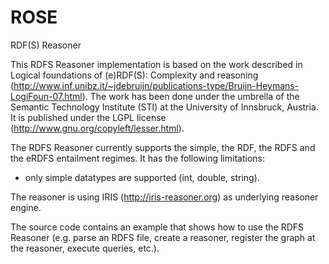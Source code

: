 ROSE
====

RDF(S) Reasoner

This RDFS Reasoner implementation is based on the work described in Logical foundations of (e)RDF(S): Complexity and reasoning 
(http://www.inf.unibz.it/~jdebruijn/publications-type/Bruijn-Heymans-LogiFoun-07.html). The work has been done under the umbrella of the Semantic Technology Institute (STI) at the University of Innsbruck, Austria. It is published under the LGPL license (http://www.gnu.org/copyleft/lesser.html).

The RDFS Reasoner currently supports the simple, the RDF, the RDFS and the eRDFS entailment regimes. It has the following limitations:
- only simple datatypes are supported (int, double, string).</li>
  
The reasoner is using IRIS (http://iris-reasoner.org) as underlying reasoner engine. 

The source code contains an example that shows how to use the RDFS Reasoner (e.g. parse an RDFS file, create a reasoner, register the graph at the reasoner, execute queries, etc.).